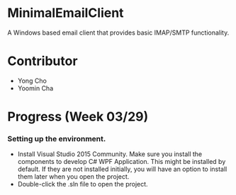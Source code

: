 # MinimalEmailClient
A Windows based email client that provides basic IMAP/SMTP functionality.

# Contributor
- Yong Cho
- Yoomin Cha

# Progress (Week 03/29)

### Setting up the environment.

- Install Visual Studio 2015 Community. Make sure you install the components to develop C# WPF Application. This might be installed by default. If they are not installed initially, you will have an option to install them later when you open the project.
- Double-click the .sln file to open the project.
